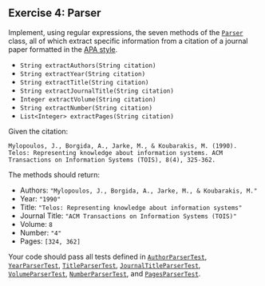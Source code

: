 ## Exercise 4: Parser

Implement, using regular expressions, the seven methods of the [`Parser`](Parser.java) class, all of which extract specific information from a citation of a journal paper formatted in the [APA style](https://en.wikipedia.org/wiki/APA_style).

- `String extractAuthors(String citation)`
- `String extractYear(String citation)`
- `String extractTitle(String citation)`
- `String extractJournalTitle(String citation)`
- `Integer extractVolume(String citation)`
- `String extractNumber(String citation)`
- `List<Integer> extractPages(String citation)`

Given the citation:

`Mylopoulos, J., Borgida, A., Jarke, M., & Koubarakis, M. (1990). Telos: Representing knowledge about information systems. ACM Transactions on Information Systems (TOIS), 8(4), 325-362.`

The methods should return:

- Authors: `"Mylopoulos, J., Borgida, A., Jarke, M., & Koubarakis, M."`
- Year: `"1990"`
- Title: `"Telos: Representing knowledge about information systems"`
- Journal Title: `"ACM Transactions on Information Systems (TOIS)"`
- Volume: `8`
- Number: `"4"`
- Pages: `[324, 362]`

Your code should pass all tests defined in [`AuthorParserTest`](../../../test/java/ex4/AuthorParserTest.java), [`YearParserTest`](../../../test/java/ex4/YearParserTest.java), [`TitleParserTest`](../../../test/java/ex4/TitleParserTest.java), [`JournalTitleParserTest`](../../../test/java/ex4/JournalTitleParserTest.java), [`VolumeParserTest`](../../../test/java/ex4/VolumeParserTest.java), [`NumberParserTest`](../../../test/java/ex4/NumberParserTest.java), and [`PagesParserTest`](../../../test/java/ex4/PagesParserTest.java).
 